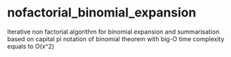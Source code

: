 # nofactorial_binomial_expansion
Iterative non factorial algorithm for binomial expansion and summarisation based on capital pi notation of binomial theorem with big-O time complexity equals to O(x^2)
